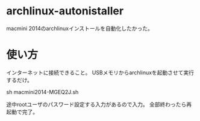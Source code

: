 # archlinux-autonistaller

macmini 2014のarchlinuxインストールを自動化したかった。

# 使い方

インターネットに接続できること。
USBメモリからarchlinuxを起動させて実行するだけ。

sh macmini2014-MGEQ2J.sh

途中rootユーザのパスワード設定する入力があるので入力。
全部終わったら再起動で完了。
